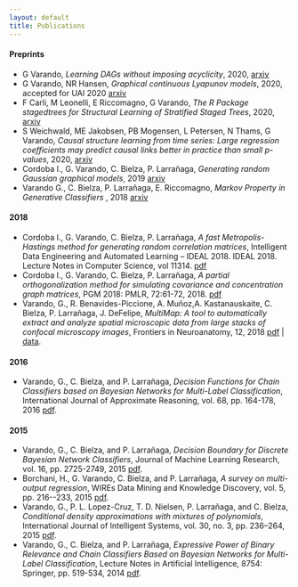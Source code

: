 ```yaml
---
layout: default
title: Publications
---
```

#### Preprints 

- G Varando, 
  *Learning DAGs without imposing acyclicity*, 2020,
  [arxiv](https://arxiv.org/abs/2006.03005)
- G Varando, NR Hansen, 
  *Graphical continuous Lyapunov models*, 2020,
  accepted for UAI 2020
  [arxiv](https://arxiv.org/abs/2005.10483)
- F Carli, M Leonelli, E Riccomagno, G Varando, 
  *The R Package stagedtrees for Structural Learning of Stratified Staged Trees*, 
  2020, [arxiv](https://arxiv.org/abs/2004.06459)
- S Weichwald, ME Jakobsen, PB Mogensen, L Petersen, N Thams, G Varando,
  *Causal structure learning from time series: Large regression 
   coefficients may predict causal links better in practice 
   than small p-values*, 2020, [arxiv](https://arxiv.org/abs/2002.09573)   
- Cordoba I., G. Varando, C. Bielza, P. Larrañaga, 
  *Generating random Gaussian graphical models*, 
   2019 [arxiv](https://arxiv.org/abs/1909.01062)
- Varando G., C. Bielza, P. Larrañaga, E. Riccomagno, 
   *Markov Property in Generative Classifiers* ,
    2018 [arxiv](https://arxiv.org/abs/1811.04759) 

#### 2018

- Cordoba I., G. Varando, C. Bielza, P. Larrañaga, *A fast
  Metropolis-Hastings method for generating random correlation matrices*,
  Intelligent Data Engineering and Automated Learning – 
IDEAL 2018. IDEAL 2018. Lecture Notes in Computer Science, vol 11314.
[pdf](https://arxiv.org/pdf/1809.00351.pdf)
- Cordoba I., G. Varando, C. Bielza, P. Larrañaga, *A partial
  orthogonalization method for simulating covariance and concentration graph
  matrices*, PGM 2018: PMLR, 72:61-72, 2018.
  [pdf](http://proceedings.mlr.press/v72/cordoba18a/cordoba18a.pdf)
- Varando, G., R. Benavides-Piccione, A. Muñoz,A. Kastanauskaite, C. Bielza, 
  P. Larrañaga, J. DeFelipe, 
  *MultiMap: A tool to automatically extract and analyze spatial microscopic data 
  from large stacks of confocal microscopy images*, 
  Frontiers in Neuroanatomy, 12, 2018 
  [pdf](https://www.frontiersin.org/articles/10.3389/fnana.2018.00037/pdf) | 
  [data](https://data.broadinstitute.org/bbbc/BBBC044/). 

####  2016 

- Varando, G., C. Bielza, and P. Larrañaga, *Decision Functions for Chain Classifiers based on Bayesian Networks for Multi-Label Classification*, International Journal of Approximate Reasoning, vol. 68, pp. 164-178, 2016 
[pdf](https://www.sciencedirect.com/science/article/pii/S0888613X15000900). 


#### 2015

- Varando, G., C. Bielza, and P. Larrañaga, *Decision Boundary for Discrete Bayesian Network Classifiers*, Journal of Machine Learning Research, vol. 16, pp. 2725-2749, 2015  [pdf](http://jmlr.csail.mit.edu/papers/volume16/varando15a/varando15a.pdf).
- Borchani, H., G. Varando, C. Bielza, and P. Larrañaga, *A survey on multi-output regression*, WIREs Data Mining and Knowledge Discovery, vol. 5, pp. 216--233, 2015 
[pdf](https://onlinelibrary.wiley.com/doi/full/10.1002/widm.1157).
- Varando, G., P. L. Lopez-Cruz, T. D. Nielsen, P. Larrañaga, and C. Bielza, *Conditional density approximations with mixtures of polynomials*, International Journal of Intelligent Systems, vol. 30, no. 3, pp. 236–264, 2015 
[pdf](https://onlinelibrary.wiley.com/doi/full/10.1002/int.21699). 
- Varando, G., C. Bielza, and P. Larrañaga, *Expressive Power of Binary Relevance and Chain Classifiers Based on Bayesian Networks for Multi-Label Classification*, Lecture Notes in Artificial Intelligence, 8754: Springer, pp. 519-534, 2014 [pdf](https://link.springer.com/chapter/10.1007%2F978-3-319-11433-0_34).
